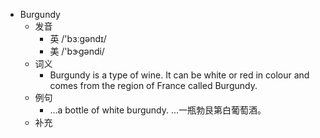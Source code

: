 - Burgundy
  - 发音
    - 英 /'bɜːgəndɪ/
    - 美 /'bɝɡəndi/
  - 词义
      - Burgundy is a type of wine. It can be white or red in colour and comes from the region of France called Burgundy.
  - 例句
    - ...a bottle of white burgundy. ...一瓶勃艮第白葡萄酒。
  - 补充
